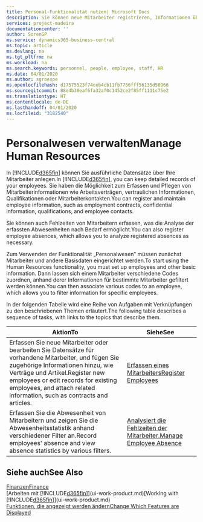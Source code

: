 ```yaml
---
title: Personal-Funktionalität nutzen| Microsoft Docs
description: Sie können neue Mitarbeiter registrieren, Informationen über bestehende Mitarbeiter bearbeiten und Fehlzeiten aufzeichnen und analysieren.
services: project-madeira
documentationcenter: ''
author: SorenGP
ms.service: dynamics365-business-central
ms.topic: article
ms.devlang: na
ms.tgt_pltfrm: na
ms.workload: na
ms.search.keywords: personnel, people, employee, staff, HR
ms.date: 04/01/2020
ms.author: sgroespe
ms.openlocfilehash: d17575523f74ceb4cb11fb7756fff56135d50966
ms.sourcegitcommit: 88e4b30eaf6fa32af0c1452ce2f85ff1111c75e2
ms.translationtype: HT
ms.contentlocale: de-DE
ms.lasthandoff: 04/01/2020
ms.locfileid: "3182540"
---
```

# <a name="manage-human-resources"></a><span data-ttu-id="d3f73-103">Personalwesen verwalten</span><span class="sxs-lookup"><span data-stu-id="d3f73-103">Manage Human Resources</span></span>
<span data-ttu-id="d3f73-104">In [!INCLUDE[d365fin](includes/d365fin_md.md)] können Sie ausführliche Datensätze über Ihre Mitarbeiter anlegen.</span><span class="sxs-lookup"><span data-stu-id="d3f73-104">In [!INCLUDE[d365fin](includes/d365fin_md.md)], you can keep detailed records of your employees.</span></span> <span data-ttu-id="d3f73-105">Sie haben die Möglichkeit zum Erfassen und Pflegen von Mitarbeiterinformationen wie Arbeitsverträgen, vertraulichen Informationen, Qualifikationen oder Mitarbeiterkontakten.</span><span class="sxs-lookup"><span data-stu-id="d3f73-105">You can register and maintain employee information, such as employment contracts, confidential information, qualifications, and employee contacts.</span></span>

<span data-ttu-id="d3f73-106">Sie können auch Fehlzeiten von Mitarbeitern erfassen, was die Analyse der erfassten Abwesenheiten nach Bedarf ermöglicht.</span><span class="sxs-lookup"><span data-stu-id="d3f73-106">You can also register employee absences, which allows you to analyze registered absences as necessary.</span></span>

<span data-ttu-id="d3f73-107">Zum Verwenden der Funktionalität „Personalwesen” müssen zunächst Mitarbeiter und andere Basisdaten eingerichtet werden.</span><span class="sxs-lookup"><span data-stu-id="d3f73-107">To start using the Human Resources functionality, you must set up employees and other basic information.</span></span> <span data-ttu-id="d3f73-108">Dann lassen sich einem Mitarbeiter verschiedene Codes zuordnen, anhand derer Informationen für bestimmte Mitarbeiter gefiltert werden können.</span><span class="sxs-lookup"><span data-stu-id="d3f73-108">You can then associate various codes to an employee, which allows you to filter information for specific employees.</span></span>

<span data-ttu-id="d3f73-109">In der folgenden Tabelle wird eine Reihe von Aufgaben mit Verknüpfungen zu den beschriebenen Themen erläutert.</span><span class="sxs-lookup"><span data-stu-id="d3f73-109">The following table describes a sequence of tasks, with links to the topics that describe them.</span></span>

| <span data-ttu-id="d3f73-110">Aktion</span><span class="sxs-lookup"><span data-stu-id="d3f73-110">To</span></span> | <span data-ttu-id="d3f73-111">Siehe</span><span class="sxs-lookup"><span data-stu-id="d3f73-111">See</span></span> |
| --- | --- |
| <span data-ttu-id="d3f73-112">Erfassen Sie neue Mitarbeiter oder bearbeiten Sie Datensätze für vorhandene Mitarbeiter, und fügen Sie zugehörige Informationen hinzu, wie Verträge und Artikel.</span><span class="sxs-lookup"><span data-stu-id="d3f73-112">Register new employees or edit records for existing employees, and attach related information, such as contracts and articles.</span></span> |[<span data-ttu-id="d3f73-113">Erfassen eines Mitarbeiters</span><span class="sxs-lookup"><span data-stu-id="d3f73-113">Register Employees</span></span>](hr-how-register-employees.md) |
| <span data-ttu-id="d3f73-114">Erfassen Sie die Abwesenheit von Mitarbeitern und zeigen Sie die Abwesenheitsstatistik anhand verschiedener Filter an.</span><span class="sxs-lookup"><span data-stu-id="d3f73-114">Record employees' absence and view absence statistics by various filters.</span></span> |[<span data-ttu-id="d3f73-115">Analysiert die Fehlzeiten der Mitarbeiter.</span><span class="sxs-lookup"><span data-stu-id="d3f73-115">Manage Employee Absence</span></span>](hr-how-manage-absence.md) |

## <a name="see-also"></a><span data-ttu-id="d3f73-116">Siehe auch</span><span class="sxs-lookup"><span data-stu-id="d3f73-116">See Also</span></span>
[<span data-ttu-id="d3f73-117">Finanzen</span><span class="sxs-lookup"><span data-stu-id="d3f73-117">Finance</span></span>](finance.md)  
<span data-ttu-id="d3f73-118">[Arbeiten mit [!INCLUDE[d365fin](includes/d365fin_md.md)]](ui-work-product.md)</span><span class="sxs-lookup"><span data-stu-id="d3f73-118">[Working with [!INCLUDE[d365fin](includes/d365fin_md.md)]](ui-work-product.md)</span></span>  
[<span data-ttu-id="d3f73-119">Funktionen, die angezeigt werden ändern</span><span class="sxs-lookup"><span data-stu-id="d3f73-119">Change Which Features are Displayed</span></span>](ui-experiences.md)        
